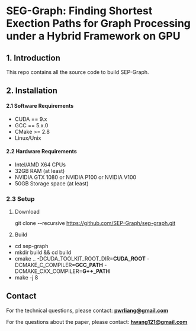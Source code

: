 # SEG-Graph: Finding Shortest Exection Paths for Graph Processing under a Hybrid Framework on GPU #

## 1. Introduction ##
This repo contains all the source code to build SEP-Graph.

## 2. Installation ##

#### 2.1 Software Requirements ####
* CUDA == 9.x
* GCC == 5.x.0
* CMake >= 2.8
* Linux/Unix

#### 2.2 Hardware Requirements ####

* Intel/AMD X64 CPUs
* 32GB RAM (at least)
* NVIDIA GTX 1080 or NVIDIA P100 or NVIDIA V100
* 50GB Storage space (at least)

### 2.3 Setup ###
1. Download

    git clone --recursive https://github.com/SEP-Graph/sep-graph.git
    
2. Build

  - cd sep-graph
  - mkdir build && cd build
  - cmake .. -DCUDA_TOOLKIT_ROOT_DIR=**CUDA_ROOT** -DCMAKE_C_COMPILER=**GCC_PATH** -DCMAKE_CXX_COMPILER=**G++_PATH**
  - make -j 8

## Contact ##

For the technical questions, please contact: **pwrliang@gmail.com**
 
For the questions about the paper, please contact: **hwang121@gmail.com**

